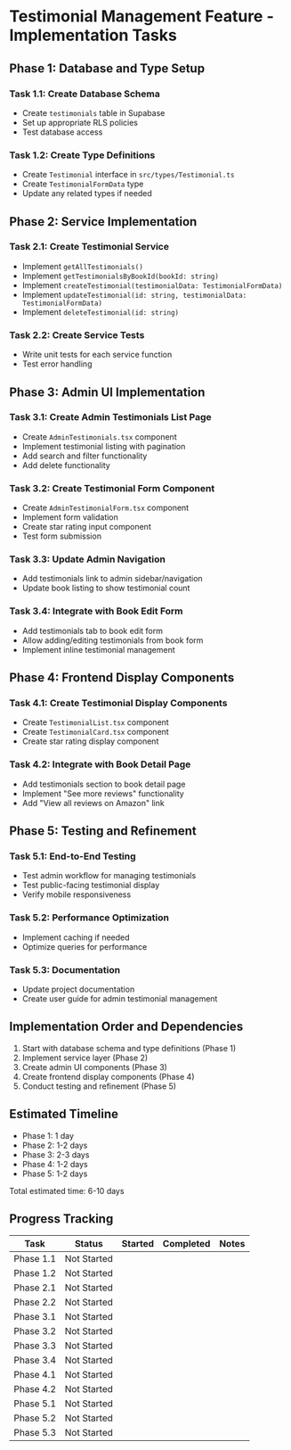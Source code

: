 # Testimonial Management Feature - Implementation Tasks

## Phase 1: Database and Type Setup

### Task 1.1: Create Database Schema
- Create `testimonials` table in Supabase
- Set up appropriate RLS policies
- Test database access

### Task 1.2: Create Type Definitions
- Create `Testimonial` interface in `src/types/Testimonial.ts`
- Create `TestimonialFormData` type
- Update any related types if needed

## Phase 2: Service Implementation

### Task 2.1: Create Testimonial Service
- Implement `getAllTestimonials()`
- Implement `getTestimonialsByBookId(bookId: string)`
- Implement `createTestimonial(testimonialData: TestimonialFormData)`
- Implement `updateTestimonial(id: string, testimonialData: TestimonialFormData)`
- Implement `deleteTestimonial(id: string)`

### Task 2.2: Create Service Tests
- Write unit tests for each service function
- Test error handling

## Phase 3: Admin UI Implementation

### Task 3.1: Create Admin Testimonials List Page
- Create `AdminTestimonials.tsx` component
- Implement testimonial listing with pagination
- Add search and filter functionality
- Add delete functionality

### Task 3.2: Create Testimonial Form Component
- Create `AdminTestimonialForm.tsx` component
- Implement form validation
- Create star rating input component
- Test form submission

### Task 3.3: Update Admin Navigation
- Add testimonials link to admin sidebar/navigation
- Update book listing to show testimonial count

### Task 3.4: Integrate with Book Edit Form
- Add testimonials tab to book edit form
- Allow adding/editing testimonials from book form
- Implement inline testimonial management

## Phase 4: Frontend Display Components

### Task 4.1: Create Testimonial Display Components
- Create `TestimonialList.tsx` component
- Create `TestimonialCard.tsx` component
- Create star rating display component

### Task 4.2: Integrate with Book Detail Page
- Add testimonials section to book detail page
- Implement "See more reviews" functionality
- Add "View all reviews on Amazon" link

## Phase 5: Testing and Refinement

### Task 5.1: End-to-End Testing
- Test admin workflow for managing testimonials
- Test public-facing testimonial display
- Verify mobile responsiveness

### Task 5.2: Performance Optimization
- Implement caching if needed
- Optimize queries for performance

### Task 5.3: Documentation
- Update project documentation
- Create user guide for admin testimonial management

## Implementation Order and Dependencies

1. Start with database schema and type definitions (Phase 1)
2. Implement service layer (Phase 2)
3. Create admin UI components (Phase 3)
4. Create frontend display components (Phase 4)
5. Conduct testing and refinement (Phase 5)

## Estimated Timeline

- Phase 1: 1 day
- Phase 2: 1-2 days
- Phase 3: 2-3 days
- Phase 4: 1-2 days
- Phase 5: 1-2 days

Total estimated time: 6-10 days

## Progress Tracking

| Task | Status | Started | Completed | Notes |
|------|--------|---------|-----------|-------|
| Phase 1.1 | Not Started | | | |
| Phase 1.2 | Not Started | | | |
| Phase 2.1 | Not Started | | | |
| Phase 2.2 | Not Started | | | |
| Phase 3.1 | Not Started | | | |
| Phase 3.2 | Not Started | | | |
| Phase 3.3 | Not Started | | | |
| Phase 3.4 | Not Started | | | |
| Phase 4.1 | Not Started | | | |
| Phase 4.2 | Not Started | | | |
| Phase 5.1 | Not Started | | | |
| Phase 5.2 | Not Started | | | |
| Phase 5.3 | Not Started | | | |
